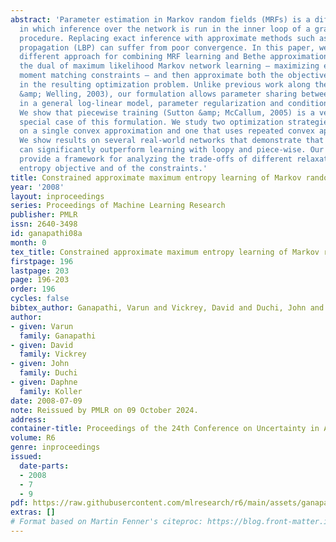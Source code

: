 ```yaml
---
abstract: 'Parameter estimation in Markov random fields (MRFs) is a difficult task,
  in which inference over the network is run in the inner loop of a gradient descent
  procedure. Replacing exact inference with approximate methods such as loopy belief
  propagation (LBP) can suffer from poor convergence. In this paper, we provide a
  different approach for combining MRF learning and Bethe approximation. We consider
  the dual of maximum likelihood Markov network learning — maximizing entropy with
  moment matching constraints — and then approximate both the objective and the constraints
  in the resulting optimization problem. Unlike previous work along these lines (Teh
  &amp; Welling, 2003), our formulation allows parameter sharing between features
  in a general log-linear model, parameter regularization and conditional training.
  We show that piecewise training (Sutton &amp; McCallum, 2005) is a very restricted
  special case of this formulation. We study two optimization strategies: one based
  on a single convex approximation and one that uses repeated convex approximations.
  We show results on several real-world networks that demonstrate that these algorithms
  can significantly outperform learning with loopy and piece-wise. Our results also
  provide a framework for analyzing the trade-offs of different relaxations of the
  entropy objective and of the constraints.'
title: Constrained approximate maximum entropy learning of Markov random fields
year: '2008'
layout: inproceedings
series: Proceedings of Machine Learning Research
publisher: PMLR
issn: 2640-3498
id: ganapathi08a
month: 0
tex_title: Constrained approximate maximum entropy learning of Markov random fields
firstpage: 196
lastpage: 203
page: 196-203
order: 196
cycles: false
bibtex_author: Ganapathi, Varun and Vickrey, David and Duchi, John and Koller, Daphne
author:
- given: Varun
  family: Ganapathi
- given: David
  family: Vickrey
- given: John
  family: Duchi
- given: Daphne
  family: Koller
date: 2008-07-09
note: Reissued by PMLR on 09 October 2024.
address:
container-title: Proceedings of the 24th Conference on Uncertainty in Artificial Intelligence
volume: R6
genre: inproceedings
issued:
  date-parts:
  - 2008
  - 7
  - 9
pdf: https://raw.githubusercontent.com/mlresearch/r6/main/assets/ganapathi08a/ganapathi08a.pdf
extras: []
# Format based on Martin Fenner's citeproc: https://blog.front-matter.io/posts/citeproc-yaml-for-bibliographies/
---
```

